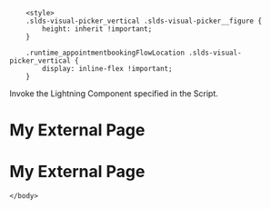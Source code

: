 <html lang="en">
    <head>
        <meta charset="utf-8" />
        <meta name="viewport" content="width=device-width, initial-scale=1" />
        <link rel="stylesheet" href="./custom.css">

        <style>
        .slds-visual-picker_vertical .slds-visual-picker__figure {
            height: inherit !important;
        }

        .runtime_appointmentbookingFlowLocation .slds-visual-picker_vertical {
            display: inline-flex !important;
        }
</style>
    </head>
    <body>
    <div id="lexcontainer">
<p>Invoke the Lightning Component specified in the Script.</p>
</div>
<h1>My External Page</h1>
<script src="https://apd.myportal.hap.org/lightning/lightning.out.js"></script>
<h1>My External Page</h1>
<script>
    $Lightning.use("runtime_appointmentbooking:lightningOutGuest",
        function() {                  // Callback once framework and app load
            $Lightning.createComponent(
                "lightning:flow",    // top-level component of your app
                { },    // attributes to set on the component when created
                "lexcontainer",    // the DOM location to insert the component
                function(component) {            // API name of the Flow
                    component.startFlow("Inbound_New_Guest_Appointment_Custom");
                }
            );
        },    'https://apd.myportal.hap.org/'  // Site endpoint
    );
</script>

    </body>
</html>
